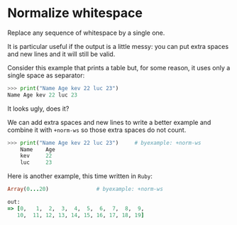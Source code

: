 # Normalize whitespace

Replace any sequence of whitespace by a single one.

It is particular useful if the output is a little messy:
you can put extra spaces and new lines and it will
still be valid.

Consider this example that prints a table but, for
some reason, it uses only a single space as separator:

```python
>>> print("Name Age kev 22 luc 23")
Name Age kev 22 luc 23
```

It looks ugly, does it?

We can add extra spaces and new lines to write a better
example and combine it with ``+norm-ws`` so those extra spaces
do not count.

```python
>>> print("Name Age kev 22 luc 23")     # byexample: +norm-ws
    Name    Age
    kev     22
    luc     23
```

Here is another example, this time written in ``Ruby``:

```ruby
Array(0...20)				# byexample: +norm-ws

out:
=> [0,   1,  2,  3,  4,  5,  6,  7,  8,  9,
   10,  11, 12, 13, 14, 15, 16, 17, 18, 19]
```

